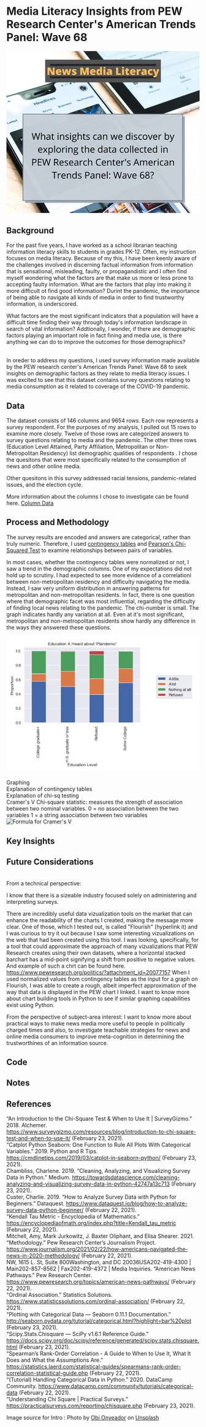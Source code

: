 # Media Literacy Insights from PEW Research Center's American Trends Panel: Wave 68 

![Intro image with a cellphone opened to headlines and the guiding question for this dataset exploration](./images/News%20Media%20Literacy.png)

## Background
For the past five years, I have worked as a school librarian teaching information literacy skills to students in grades PK-12. Often, my instruction focuses on media literacy. Because of my this, I have been keenly aware of the challenges involved in discerning factual information from information that is sensational, misleading, faulty, or propagandistic and I often find myself wondering what the factors are that make us more or less prone to accepting faulty information. What are the factors that play into making it more difficult ot find good information? Durint the pandemic, the importance of being able to navigate all kinds of media in order to find trustworthy information, is underscored. 

What factors are the most significant indicators that a population will have a difficult time finding their way through today's information landscape in search of vital information? Addtionally, I wonder, if there are demographic factors playing an important role in fact fining and media use, is there anything we can do to improve the outcomes for those demographics?

<br>
In oreder to address my questions, I used survey information made available by the PEW research center's American Trends Panel: Wave 68 to seek insights on demographic factors as they relate to media literacy issues. I was excited to see that this dataset contains survey questions relating to media consumption as it related to coverage of the COVID-19 pandemic. 

## Data

The dataset consists of 146 columns and 9654 rows. Each row represents a survey respondent. For the purposes of my analysis, I pulled out 15 rows to examine more closely. Twelve of those rows are categorized answers to survey questions relating to media and the pandemic. The other three rows (Education Level Attained, Party Affiliation, Metropolitan or Non-Metropolitan Residency) list demographic qualities of respondents . I chose the quesitons that were most specifically related to the consumption of news and other online media.

Other quesitons in this survey addressed racial tensions, pandemic-related issues, and the election cycle. 


More information about the columns I chose to investigate can be found here. [Column Data](https://github.com/Adorism/pew_w68_media_literacy_insights/blob/main/data/column_descriptions.md "Column Data")

## Process and Methodology
The survey results are encoded and answers are categorical, rather than truly numeric. Therefore, I used [contingency tables](https://en.wikipedia.org/wiki/Contingency_table) and [Pearson's Chi-Squared Test](https://en.wikipedia.org/wiki/Pearson%27s_chi-squared_test) to examine relationships between pairs of variables. 

In most cases, whether the contingency tables were normalized or not, I saw a trend in the demographic columns. 
One of my expectations did not hold up to scrutiny. I had expected to see more evidence of a correlationi between non-metropolitan residency and difficulty navigating the media. Instead, I saw very uniform distribution in answering patterns for metropolitan and non-metropolitan residents. In fact, there is one question where that demographic facet was most influential, regarding the difficulty of finding local news relating to the pandemic. The chi-number is small. The graph indicates hardly any variation at all. Even at it's most significant, metropolitan and non-metropolitan residents show hardly any difference in the ways they answered these questions. 

![Non-Significant finding](./images/image8.png)
<br><br>
Graphing<br>
Explanation of contingency tables<br>
Explanation of chi-sq testing<br>
Cramer's V Chi-square statistic: measures the strength of association between two nominal variables. 
0 = no association between the two variables 
1 = a string association between two variables<br>
![Formula for Cramer's V](https://www.empirical-methods.hslu.ch/files/2017/02/calculating-the-cramers-v-coefficient-chi-square-contingency.png)<br>

## Key Insights

## Future Considerations
<br>
From a technical perspective: 

I know that there is a sizeable industry focused solely on administering and interpreting surveys. 

There are incredibly useful data vizualization tools on the market that can enhance the readability of the charts I created, making the message more clear. One of those, which I tested out, is called "Flourish" (hyperlink it) and I was curious to try it out because I saw some interesting vizualizations on the web that had been created using this tool. I was looking, specifically, for a tool that could approximate the approach of many vizualizations that PEW Research creates using their own datasets, where a horizontal stacked barchart has a mid-point signifying a shift from positive to negative values. And example of such a chrt can be found here. https://www.pewresearch.org/politics/?attachment_id=20077157 When I used normalized values from contingency tables as the input for a graph on Flourish, I was able to create a rough, albeit imperfect approximation of the way that data is displayed in the PEW chart I linked. I want to know more about chart building tools in Python to see if similar graphing capabilities exist using Python. 

From the perspective of subject-area interest:
I want to know more about practical ways to make news media more useful to people in politically charged times and also, to investigate teachable strategies for news and online media consumers to improve meta-cognition in determining the trustworthines of an information source. 

## Code

## Notes

## References
“An Introduction to the Chi-Square Test & When to Use It | SurveyGizmo.” 2018. Alchemer. https://www.surveygizmo.com/resources/blog/introduction-to-chi-square-test-and-when-to-use-it/ (February 23, 2021).<br>
“Catplot Python Seaborn: One Function to Rule All Plots With Categorical Variables.” 2019. Python and R Tips. https://cmdlinetips.com/2019/03/catplot-in-seaborn-python/ (February 23, 2021).<br>
Chambliss, Charlene. 2019. “Cleaning, Analyzing, and Visualizing Survey Data in Python.” Medium. https://towardsdatascience.com/cleaning-analyzing-and-visualizing-survey-data-in-python-42747a13c713 (February 23, 2021).<br>
Custer, Charlie. 2019. “How to Analyze Survey Data with Python for Beginners.” Dataquest. https://www.dataquest.io/blog/how-to-analyze-survey-data-python-beginner/ (February 22, 2021).<br>
“Kendall Tau Metric - Encyclopedia of Mathematics.” https://encyclopediaofmath.org/index.php?title=Kendall_tau_metric (February 22, 2021).<br>
Mitchell, Amy, Mark Jurkowitz, J. Baxter Oliphant, and Elisa Shearer. 2021. “Methodology.” Pew Research Center’s Journalism Project. https://www.journalism.org/2021/02/22/how-americans-navigated-the-news-in-2020-methodology/ (February 22, 2021).<br>
NW, 1615 L. St, Suite 800Washington, and DC 20036USA202-419-4300 | Main202-857-8562 | Fax202-419-4372 | Media Inquiries. “American News Pathways.” Pew Research Center. https://www.pewresearch.org/topics/american-news-pathways/ (February 22, 2021).<br>
“Ordinal Association.” Statistics Solutions. https://www.statisticssolutions.com/ordinal-association/ (February 22, 2021).<br>
“Plotting with Categorical Data — Seaborn 0.11.1 Documentation.” http://seaborn.pydata.org/tutorial/categorical.html?highlight=bar%20plot (February 23, 2021).<br>
“Scipy.Stats.Chisquare — SciPy v1.6.1 Reference Guide.” https://docs.scipy.org/doc/scipy/reference/generated/scipy.stats.chisquare.html (February 23, 2021).<br>
“Spearman’s Rank-Order Correlation - A Guide to When to Use It, What It Does and What the Assumptions Are.” https://statistics.laerd.com/statistical-guides/spearmans-rank-order-correlation-statistical-guide.php (February 22, 2021).<br>
“(Tutorial) Handling Categorical Data in Python.” 2020. DataCamp Community. https://www.datacamp.com/community/tutorials/categorical-data (February 22, 2021).<br>
“Understanding Chi Square | Practical Surveys.” https://practicalsurveys.com/reporting/chisquare.php (February 23, 2021).<br>

Image source for Intro : <span>Photo by <a href="https://unsplash.com/@thenewmalcolm?utm_source=unsplash&amp;utm_medium=referral&amp;utm_content=creditCopyText">Obi Onyeador</a> on <a href="https://unsplash.com/s/photos/news?utm_source=unsplash&amp;utm_medium=referral&amp;utm_content=creditCopyText">Unsplash</a></span>
